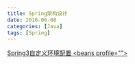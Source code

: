 ```yaml
---
title: Spring架构设计
date: 2016-06-08
categories: [Java]
tags: [Spring]
---
```


[Spring3自定义环境配置 <beans profile=""> ](http://blog.sina.com.cn/s/blog_546abd9f0101c6au.html)


